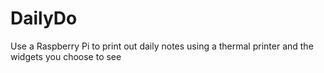 # DailyDo
Use a Raspberry Pi to print out daily notes using a thermal printer and the widgets you choose to see
